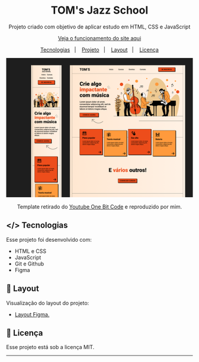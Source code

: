 <h1 align="center"> TOM's Jazz School </h1>

<p align="center"> Projeto criado com objetivo de aplicar estudo em HTML, CSS e JavaScript </p>

<p align="center"><a href="https://gabrielroldann.github.io/TOMs-Page/">Veja o funcionamento do site aqui</a></p>

<p align="center">
  <a href="#-tecnologias">Tecnologias</a>&nbsp;&nbsp;&nbsp;|&nbsp;&nbsp;&nbsp;
  <a href="#-projeto">Projeto</a>&nbsp;&nbsp;&nbsp;|&nbsp;&nbsp;&nbsp;
  <a href="#-layout">Layout</a>&nbsp;&nbsp;&nbsp;|&nbsp;&nbsp;&nbsp;
  <a href="#memo-licença">Licença</a>
</p>

<img src="./assets/img-readme.png">

<p align="center"> Template retirado do <a href="https://www.youtube.com/watch?v=Wo7UnH8TYbc">Youtube One Bit Code</a> e reproduzido por mim.</p>

## </> Tecnologias

Esse projeto foi desenvolvido com:

- HTML e CSS
- JavaScript
- Git e Github
- Figma

## 🔖 Layout

Visualização do layout do projeto:

- <p><a href="https://www.figma.com/file/76GJ4uK7PyKeAo6dcpVyjA/Tom's-Jazz-School?type=design&node-id=0-1&mode=design&t=JbxEqiop2L1DpPx5-0">Layout Figma.</a></p>

## :memo: Licença

Esse projeto está sob a licença MIT.

---
